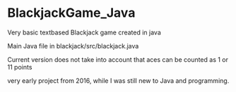# BlackjackGame_Java
 Very basic textbased Blackjack game created in java

Main Java file in blackjack/src/blackjack.java

Current version does not take into account that aces can be counted as 1 or 11 points

very early project from 2016, while I was still new to Java and programming.
